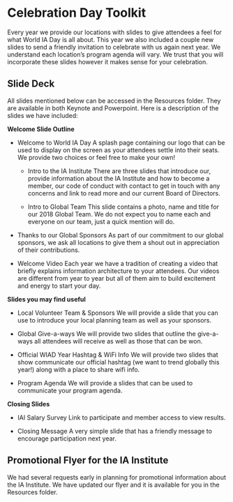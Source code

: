 # Celebration Day Toolkit
Every year we provide our locations with slides to give attendees a feel for what World IA Day is all about. This year we also included a couple new slides to send a friendly invitation to celebrate with us again next year. We understand each location’s program agenda will vary. We trust that you will incorporate these slides however it makes sense for your celebration.

## Slide Deck
All slides mentioned below can be accessed in the Resources folder. They are available in both Keynote and Powerpoint. Here is a description of the slides we have included:

**Welcome Slide Outline**

- Welcome to World IA Day
A splash page containing our logo that can be used to display on the screen as your attendees settle into their seats. We provide two choices or feel free to make your own!

  - Intro to the IA Institute
There are three slides that introduce our, provide information about the IA Institute and how to become a member, our code of conduct with contact to get in touch with any concerns and link to read more and our current Board of Directors.

  - Intro to Global Team
This slide contains a photo, name and title for our 2018 Global Team. We do not expect you to name each and everyone on our team, just a quick mention will do.

- Thanks to our Global Sponsors
As part of our commitment to our global sponsors, we ask all locations to give them a shout out in appreciation of their contributions.

- Welcome Video
Each year we have a tradition of creating a video that briefly explains information architecture to your attendees. Our videos are different from year to year but all of them aim to build excitement and energy to start your day.

**Slides you may find useful**

- Local Volunteer Team & Sponsors
We will provide a slide that you can use to introduce your local planning team as well as your sponsors.

- Global Give-a-ways
We will provide two slides that outline the give-a-ways all attendees will receive as well as those that can be won.

- Official WIAD Year Hashtag & WiFi Info
We will provide two slides that show communicate our official hashtag (we want to trend globally this year!) along with a place to share wifi info.

- Program Agenda
We will provide a slides that can be used to communicate your program agenda.

**Closing Slides**

- IAI Salary Survey
Link to participate and member access to view results.

- Closing Message
A very simple slide that has a friendly message to encourage participation next year.

## Promotional Flyer for the IA Institute
We had several requests early in planning for promotional information about the IA Institute. We have updated our flyer and it is available for you  in the Resources folder.
